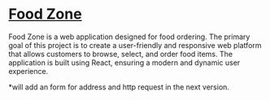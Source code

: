 # [Food Zone](https://yousef-rxy.github.io/foodZone/)
Food Zone is a web application designed for food ordering. The primary goal of this project is to create a user-friendly and responsive web platform that allows customers to browse, select, and order food items. The application is built using React, ensuring a modern and dynamic user experience.

*will add an form for address and http request in the next version.

